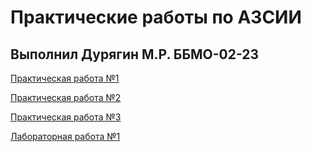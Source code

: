 # Практические работы по АЗСИИ
## Выполнил Дурягин М.Р. ББМО-02-23

[Практическая работа №1](https://github.com/kiberbull/AZSII/tree/main/ПРЗ_1)

[Практическая работа №2](https://github.com/kiberbull/AZSII/tree/main/ПРЗ_2)

[Практическая работа №3](https://github.com/kiberbull/AZSII/tree/main/ПРЗ_3)

[Лабораторная работа №1](https://drive.google.com/file/d/1i_z0Z0iGsY9zcY-BF4L9I4OlxQG1KBMb/view?usp=sharing)
